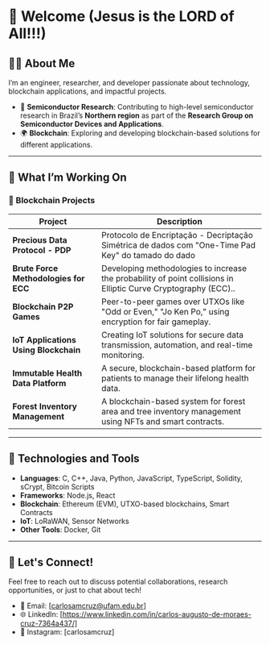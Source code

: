 # 👋 Welcome (Jesus is the LORD of All!!!)

## 🧑‍🔬 About Me

I’m an engineer, researcher, and developer passionate about technology, blockchain applications, and impactful projects.

- 🔬 **Semiconductor Research**: Contributing to high-level semiconductor research in Brazil’s **Northern region** as part of the **Research Group on Semiconductor Devices and Applications**.
- 🌍 **Blockchain**: Exploring and developing blockchain-based solutions for different applications.

---

## 🚀 What I’m Working On

### 🔹 Blockchain Projects
| Project                                | Description                                                                                      |
|----------------------------------------|--------------------------------------------------------------------------------------------------|
| **Precious Data Protocol - PDP**       | Protocolo de Encriptação - Decriptação Simétrica de dados com "One-Time Pad Key" do tamado do dado|
| **Brute Force Methodologies for ECC**  | Developing methodologies to increase the probability of point collisions in Elliptic Curve Cryptography (ECC).. |
| **Blockchain P2P Games**               | Peer-to-peer games over UTXOs like "Odd or Even," "Jo Ken Po," using encryption for fair gameplay. |
| **IoT Applications Using Blockchain**  | Creating IoT solutions for secure data transmission, automation, and real-time monitoring.        |
| **Immutable Health Data Platform**     | A secure, blockchain-based platform for patients to manage their lifelong health data.           |
| **Forest Inventory Management**        | A blockchain-based system for forest area and tree inventory management using NFTs and smart contracts. |

---

## 🚀 Technologies and Tools
- **Languages**: C, C++, Java, Python, JavaScript, TypeScript, Solidity, sCrypt, Bitcoin Scripts
- **Frameworks**: Node.js, React
- **Blockchain**: Ethereum (EVM), UTXO-based blockchains, Smart Contracts
- **IoT**: LoRaWAN, Sensor Networks
- **Other Tools**: Docker, Git

---

## 📢 Let's Connect!

Feel free to reach out to discuss potential collaborations, research opportunities, or just to chat about tech!

- 📧 Email: [carlosamcruz@ufam.edu.br]
- 🌐 LinkedIn: [https://www.linkedin.com/in/carlos-augusto-de-moraes-cruz-7364a437/]
- 💬 Instagram: [carlosamcruz]


<!--
**carlosamcruz/carlosamcruz** is a ✨ _special_ ✨ repository because its `README.md` (this file) appears on your GitHub profile.

Here are some ideas to get you started:

- 🔭 I’m currently working on ...
- 🌱 I’m currently learning ...
- 👯 I’m looking to collaborate on ...
- 🤔 I’m looking for help with ...
- 💬 Ask me about ...
- 📫 How to reach me: ...
- 😄 Pronouns: ...
- ⚡ Fun fact: ...
-->
